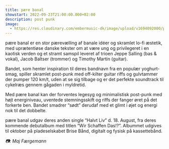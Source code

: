 ```yaml
---
title: pære banal
showstart: 2022-09-23T21:00:00.000+02:00
description: post punk
image:
  - https://res.cloudinary.com/embermusic-dk/image/upload/v1694092000/p%C3%A6re_banal_2023_maj_f%C3%A6rgemann_1.jpg_xgf7ze.jpg
---
```


pære banal er en stor pærevælling af banale idéer og skramlet lo-fi æstetik, med uprætentiøse danske tekster om at være ung og privilegeret i en kaotisk verden og et stramt samspil leveret af trioen Jeppe Salling (bas & vokal), Jacob Baltser (trommer) og Timothy Martin (guitar). 

Bandet, som henter inspiration til deres bandnavn fra en populær yoghurt-smag, spiller skramlet post-punk med off-kilter guitar riffs og gulvtammer der pumper 120 km/t, uden at se sig tilbage og er det perfekte soundtrack til cykelræs gennem gågaden i myldretid. 

Med pære banal kan der forventes legesyg og minimalistisk post-punk med højt energiniveau, uventede stemningsskift og riffs der fanger øret på det forkerte ben. Bandet smadrer “sødt” derudaf med et glimt i øjet og energi nok til det dobbelte.

pære banal udgav deres anden single “Halvt Liv” d. 18. August, fra deres kommende debutalbum med titlen “Wir Schaffen Das!?”. Albummet udgives til oktober på pladeselskabet Brise Bånd, digitalt og fysisk på kassettebånd.

_📷: Maj Færgemann_